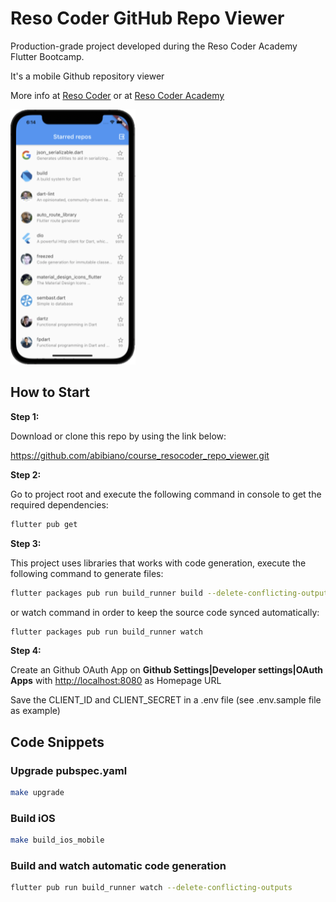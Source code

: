 # Reso Coder GitHub Repo Viewer

Production-grade project developed during the Reso Coder Academy Flutter Bootcamp.

It's a mobile Github repository viewer

More info at [Reso Coder](https://resocoder.com/fdb) or at [Reso Coder Academy](https://resocoder.academy)

![Screenshot](doc/screenshots/screenshot.png)

## How to Start

**Step 1:**

Download or clone this repo by using the link below:

<https://github.com/abibiano/course_resocoder_repo_viewer.git>

**Step 2:**

Go to project root and execute the following command in console to get the required dependencies:

```sh
flutter pub get
```

**Step 3:**

This project uses libraries that works with code generation, execute the following command to generate files:

```sh
flutter packages pub run build_runner build --delete-conflicting-outputs
```

or watch command in order to keep the source code synced automatically:

```sh
flutter packages pub run build_runner watch
```

**Step 4:**

Create an Github OAuth App on **Github Settings|Developer settings|OAuth Apps** with <http://localhost:8080> as Homepage URL

Save the CLIENT_ID and CLIENT_SECRET in a .env file (see .env.sample file as example)

## Code Snippets

### Upgrade pubspec.yaml

```sh
make upgrade

```

### Build iOS

```sh
make build_ios_mobile

```

### Build and watch automatic code generation

```sh
flutter pub run build_runner watch --delete-conflicting-outputs

```

